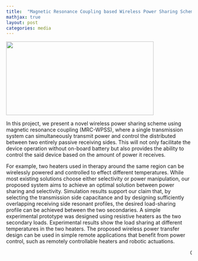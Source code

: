 ```yaml
---
title:  "Magnetic Resonance Coupling based Wireless Power Sharing Scheme (MRC-WPSS)"
mathjax: true
layout: post
categories: media
---
```


<img src = "/GodwinPonraj/assets/Fig_WPT_sch.jpg" width = "400" height = "200">
<!--
![Schematic](/GodwinPonraj_contrast/assets/Fig_WPT_sch.jpg)
-->

In this project, we present a novel wireless power sharing scheme using magnetic resonance coupling (MRC-WPSS), 
where a single transmission system can simultaneously transmit power and control the distributed between two entirely passive receiving sides. 
This will not only facilitate the device operation without on-board battery but also provides the ability to control the said device based on the amount of power it receives.


For example, two heaters used in therapy around the same region can be wirelessly powered and controlled to effect different temperatures. 
While most existing solutions choose either selectivity or power manipulation, our proposed system aims to achieve an optimal solution between power sharing and selectivity. 
Simulation results support our claim that, by selecting the transmission side capacitance and by designing sufficiently overlapping receiving side resonant profiles, 
the desired load-sharing profile can be achieved between the two secondaries. 
A simple experimental prototype was designed using resistive heaters as the two secondary loads. 
Experimental results show the load sharing at different temperatures in the two heaters.
The proposed wireless power transfer design can be used in simple remote applications that benefit from power control, such as remotely controllable heaters and robotic actuations.

<marquee>    Currently under review in IEEE T-ASE    </marquee>

<!--
<div align="center">
    <marquee> 
        _Currently under review in IEEE T-ASE_
    </marquee>
</div>
-->
